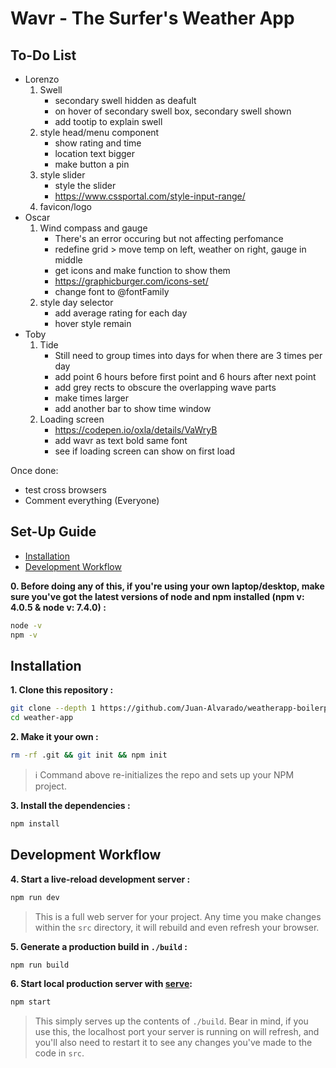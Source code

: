 # Wavr - The Surfer's Weather App

## To-Do List
- Lorenzo
    1. Swell
        - secondary swell hidden as deafult
        - on hover of secondary swell box, secondary swell shown
        - add tootip to explain swell
    2. style head/menu component
        - show rating and time 
        - location text bigger
        - make button a pin
    3. style slider
        - style the slider
        - https://www.cssportal.com/style-input-range/
    4. favicon/logo
- Oscar
    1. Wind compass and gauge
        - There's an error occuring but not affecting perfomance
        - redefine grid > move temp on left, weather on right, gauge in middle
        - get icons and make function to show them 
        - https://graphicburger.com/icons-set/
        - change font to @fontFamily
    2. style day selector
        - add average rating for each day
        - hover style remain 
- Toby
    1. Tide
        - Still need to group times into days for when there are 3 times per day
        - add point 6 hours before first point and 6 hours after next point 
        - add grey rects to obscure the overlapping wave parts
        - make times larger
        - add another bar to show time window
    2. Loading screen
        - https://codepen.io/oxla/details/VaWryB
        - add wavr as text bold same font
        - see if loading screen can show on first load

Once done:
- test cross browsers
- Comment everything (Everyone)

## Set-Up Guide
- [Installation](#installation)
- [Development Workflow](#development-workflow)

**0. Before doing any of this, if you're using your own laptop/desktop, make sure you've got the latest versions of node and npm installed (npm v: 4.0.5 & node v: 7.4.0) :**

```sh
node -v
npm -v
```

## Installation

**1. Clone this repository :**

```sh
git clone --depth 1 https://github.com/Juan-Alvarado/weatherapp-boilerplate.git weather-app
cd weather-app
```

**2. Make it your own :**

```sh
rm -rf .git && git init && npm init
```

> :information_source: Command above re-initializes the repo and sets up your NPM project.


**3. Install the dependencies :**

```sh
npm install
```

## Development Workflow


**4. Start a live-reload development server :**

```sh
npm run dev
```

> This is a full web server for your project. Any time you make changes within the `src` directory, it will rebuild and even refresh your browser.


**5. Generate a production build in `./build` :**

```sh
npm run build
```

**6. Start local production server with [serve](https://github.com/zeit/serve):**

```sh
npm start
```

> This simply serves up the contents of `./build`. Bear in mind, if you use this, the localhost port your server is running on will refresh, and you'll also need to restart it to see any changes you've made to the code in `src`.
